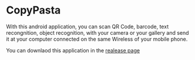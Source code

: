 # CopyPasta

With this android application, you can scan QR Code, barcode, text recongnition, object recognition, with your camera or your gallery and send it at your computer connected on the same Wireless of your mobile phone.

You can downlaod this application in the [realease page](https://github.com/CopyPastaOfficial/android-application/releases)
